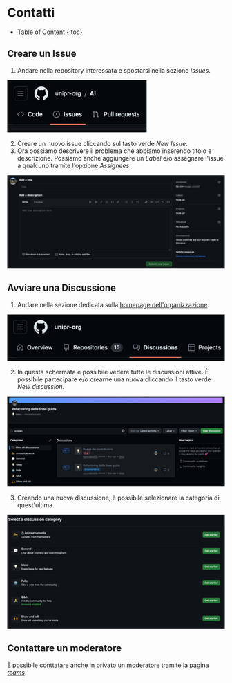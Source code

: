 # Contatti

* Table of Content
{:toc}

## Creare un Issue
1. Andare nella repository interessata e spostarsi nella sezione *Issues*.
<img src="images/issue.png">

2. Creare un nuovo issue cliccando sul tasto verde *New Issue*. 
3. Ora possiamo descrivere il problema che abbiamo inserendo titolo e descrizione. Possiamo anche aggiungere un *Label* e/o assegnare l'issue a qualcuno tramite l'opzione *Assignees*.
<img src="images/issue2.png">

## Avviare una Discussione
1. Andare nella sezione dedicata sulla [homepage dell'organizzazione](https://github.com/orgs/unipr-org/discussions).
<img src="images/discussion.png">

2. In questa schermata è possibile vedere tutte le discussioni attive. È possibile partecipare e/o crearne una nuova cliccando il tasto verde *New discussion*.
<img src="images/discussion2.png">

3. Creando una nuova discussione, è possibile selezionare la categoria di quest'ultima.
<img src="images/discussion3.png">

## Contattare un moderatore
È possibile conttatare anche in privato un moderatore tramite la pagina *[teams](https://github.com/orgs/unipr-org/teams/mods)*. 